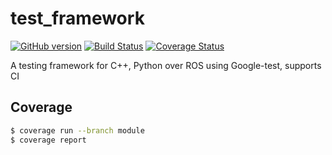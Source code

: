 test_framework
==============
[![GitHub version](https://badge.fury.io/gh/kunaltyagi%2Ftest_framework.png)](http://badge.fury.io/gh/kunaltyagi%2Ftest_framework)
[![Build Status](https://travis-ci.org/kunaltyagi/test_framework.svg?branch=master)](https://travis-ci.org/kunaltyagi/test_framework)
[![Coverage Status](https://coveralls.io/repos/kunaltyagi/test_framework/badge.png)](https://coveralls.io/r/kunaltyagi/test_framework)

A testing framework for C++, Python over ROS using Google-test, supports CI

## Coverage

```sh
$ coverage run --branch module
$ coverage report
```
